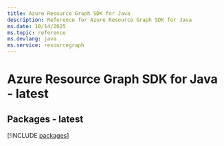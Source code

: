 ```yaml
---
title: Azure Resource Graph SDK for Java
description: Reference for Azure Resource Graph SDK for Java
ms.date: 10/14/2025
ms.topic: reference
ms.devlang: java
ms.service: resourcegraph
---
```

# Azure Resource Graph SDK for Java - latest
## Packages - latest
[!INCLUDE [packages](resource-graph-index.md)]